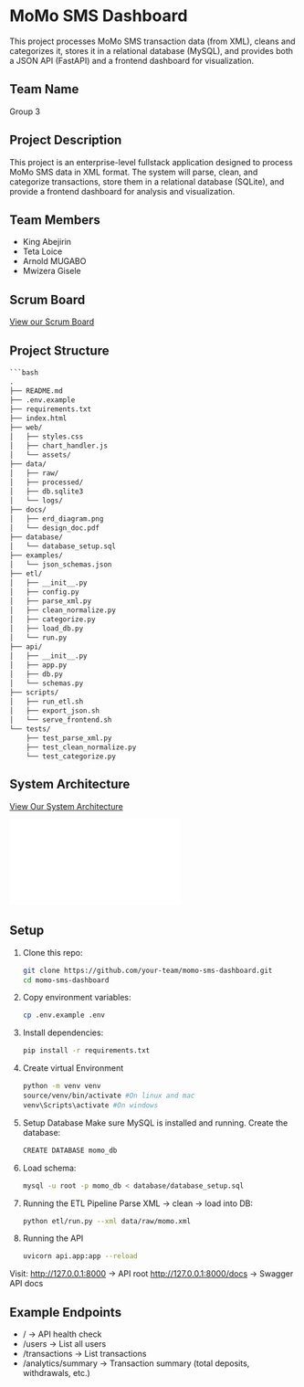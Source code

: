 # MoMo SMS Dashboard
This project processes MoMo SMS transaction data (from XML), cleans and categorizes it, stores it in a relational database (MySQL), and provides both a JSON API (FastAPI) and a frontend dashboard for visualization.

## Team Name
Group 3

## Project Description
This project is an enterprise-level fullstack application designed to process MoMo SMS data in XML format. The system will parse, clean, and categorize transactions, store them in a relational database (SQLite), and provide a frontend dashboard for analysis and visualization.  

## Team Members
- King Abejirin  
- Teta Loice  
- Arnold MUGABO
- Mwizera Gisele  

## Scrum Board
[View our Scrum Board](https://github.com/users/Abejirin-King/projects/1)  

## Project Structure
    ```bash
    .
    ├── README.md  
    ├── .env.example  
    ├── requirements.txt  
    ├── index.html
    ├── web/  
    │   ├── styles.css  
    │   ├── chart_handler.js  
    │   └── assets/  
    ├── data/  
    │   ├── raw/  
    │   ├── processed/  
    │   ├── db.sqlite3        
    │   └── logs/  
    ├── docs/  
    │   ├── erd_diagram.png  
    │   └── design_doc.pdf   
    ├── database/  
    │   └── database_setup.sql 
    ├── examples/  
    │   └── json_schemas.json 
    ├── etl/  
    │   ├── __init__.py  
    │   ├── config.py  
    │   ├── parse_xml.py  
    │   ├── clean_normalize.py  
    │   ├── categorize.py  
    │   ├── load_db.py  
    │   └── run.py  
    ├── api/  
    │   ├── __init__.py  
    │   ├── app.py  
    │   ├── db.py  
    │   └── schemas.py  
    ├── scripts/  
    │   ├── run_etl.sh  
    │   ├── export_json.sh  
    │   └── serve_frontend.sh  
    └── tests/  
        ├── test_parse_xml.py  
        ├── test_clean_normalize.py  
        └── test_categorize.py

## System Architecture

[View Our System Architecture](https://drive.google.com/file/d/1qUXtZGYu5cMayS05mjYsiglbUd0TFMkN/view?usp=sharing)

![ERD](docs/ERD_diagram.pdf)

## Setup
1. Clone this repo:  
   ```bash
   git clone https://github.com/your-team/momo-sms-dashboard.git
   cd momo-sms-dashboard

2. Copy environment variables:
   ```bash
   cp .env.example .env

3. Install dependencies:
   ```bash
   pip install -r requirements.txt

4. Create virtual Environment
   ```bash
   python -m venv venv
   source/venv/bin/activate #On linux and mac
   venv\Scripts\activate #On windows
   
5. Setup Database
Make sure MySQL is installed and running.
Create the database:
   ```bash
   CREATE DATABASE momo_db

6. Load schema:
   ```bash
   mysql -u root -p momo_db < database/database_setup.sql

7. Running the ETL Pipeline
Parse XML → clean → load into DB:
   ```bash
   python etl/run.py --xml data/raw/momo.xml

8. Running the API
   ```bash
   uvicorn api.app:app --reload


Visit:
http://127.0.0.1:8000
 → API root
http://127.0.0.1:8000/docs
 → Swagger API docs

## Example Endpoints

- / → API health check
- /users → List all users
- /transactions → List transactions
- /analytics/summary → Transaction summary (total deposits, withdrawals, etc.)






